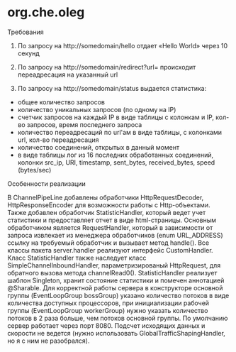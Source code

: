 # org.che.oleg

Требования

1. По запросу на http://somedomain/hello отдает «Hello World» через 10 секунд

2. По запросу на http://somedomain/redirect?url=<url> происходит
переадресация на указанный url

3. По запросу на http://somedomain/status выдается статистика:

 - общее количество запросов
 - количество уникальных запросов (по одному на IP)
 - счетчик запросов на каждый IP в виде таблицы с колонкам и IP,
кол-во запросов, время последнего запроса
 - количество переадресаций по url'ам  в виде таблицы, с колонками
url, кол-во переадресация
 - количество соединений, открытых в данный момент
 - в виде таблицы лог из 16 последних обработанных соединений, колонки
src_ip, URI, timestamp,  sent_bytes, received_bytes, speed (bytes/sec)

Особенности реализации

   В ChannelPipeLine добавлены обработчики HttpRequestDecoder, HttpResponseEncoder для возможности работы с Http-объектами.
Также добавлен обработчик StatisticHandler, который ведет учет статистики и предоставляет отчет в виде html-страницы. 
Основным обработчиком является RequestHandler, который в зависимости от запроса извлекает из менеджера обработчиков (enum
URL_ADDRESS) ссылку на требуемый обработчик и вызывает метод handle().
   Все классы пакета server.handler реализуют интерфейс CustomHandler. Класс StatisticHandler также наследует класс 
SimpleChannelInboundHandler, параметризированый HttpRequest, для обратного вызова метода channelRead0(). StatisticHandler 
реализует шаблон Singleton, хранит состояние статистики и помечен аннотацией @Sharable.
   Для корректной работы сервера в конструкторе основной группы (EventLoopGroup bossGroup) указано количество потоков в виде
количества доступных процессоров, при инициализации рабочей группы (EventLoopGroup workerGroup) нужно указать количество 
потоков в 2 раза больше, чем потоков основной группы.
   По умолчанию сервер работает через порт 8080.
   Подсчет исходящих данных и скорости не ведется (нужно использовать GlobalTrafficShapingHandler, но я с ним не разобрался).
